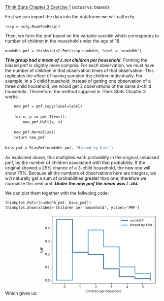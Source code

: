 [Think Stats Chapter 3 Exercise 1](http://greenteapress.com/thinkstats2/html/thinkstats2004.html#toc31) (actual vs. biased)

First we can import the data into the dataframe we will call ```nsfg```.

```resp = nsfg.ReadFemResp()```

Then, we form the pmf based on the variable ```numkdhh``` which corresponds to number of children in the household under the age of 18.

```numkdhh_pmf = thinkstats2.Pmf(resp.numkdhh, label = 'numkdhh')```

***This group had a mean of ```1.024``` children per household.***
Forming the biased pmf is slightly more complex. For each observation, we must have the number of children in that observation times of that observation. This replicates the effect of having sampled the children individually. For example, in a 3 child household, instead of getting one observation of a three child household, we would get 3 observations of the same 3-child household. Thereefore, the method supplied in Think Stats Chapter 3 works:
```def BiasPmf(pmf, label):
    new_pmf = pmf.Copy(label=label)

    for x, p in pmf.Items():
        new_pmf.Mult(x, x)
        
    new_pmf.Normalize()
    return new_pmf

bias_pmf = BiasPmf(numkdhh_pmf, 'Biased by Kids')
```
As explained above, this multiplies each probability in the original, unbiased pmf, by the number of children associated with that probability. If the original showed a 25% chance of a 3-child household, the new one will show 75%. Because all the numbers of observations here are integers, we will naturally get a sum of probabilities greater than one, therefore we normalize this new pmf. 
***Under the new pmf the mean was ```2.404```.***

We can plot them together with the follwoing code:
```thinkplot.PrePlot(2)
thinkplot.Pmfs([numkdhh_pmf, bias_pmf])
thinkplot.Show(xlabel='Children per household', ylabel='PMF')
```
Which gives us:
![](3.1pmfs.png)
